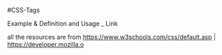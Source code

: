 #CSS-Tags


Example & Definition and Usage _ Link

all the resources are from https://www.w3schools.com/css/default.asp | https://developer.mozilla.o
